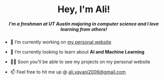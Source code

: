 <h1 align="center">Hey, I'm Ali!</h1>
<h5 align="center">I'm a freshman at UT Austin majoring in computer science and I love learning from others! </h5>

- 🔭 I’m currently working on [my personal website](https://github.com/pAsta-kun/portfolioWebsite)

- 🌱 I’m currently looking to learn about **AI and Machine Learning**

- 👨‍💻 Soon you'll be able to see my projects on my personal website

- 📫 Feel free to hit me up @ ali.vayani2006@gmail.com

    
<!--
**pAsta-kun/pAsta-kun** is a ✨ _special_ ✨ repository because its `README.md` (this file) appears on your GitHub profile.

Here are some ideas to get you started:

- 🔭 I’m currently working on ...
- 🌱 I’m currently learning ...
- 👯 I’m looking to collaborate on ...
- 🤔 I’m looking for help with ...
- 💬 Ask me about ...
- 📫 How to reach me: ...
- 😄 Pronouns: ...
- ⚡ Fun fact: ...
-->
